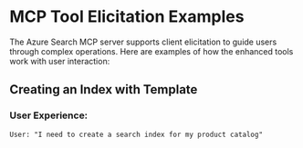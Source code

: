 # MCP Tool Elicitation Examples

The Azure Search MCP server supports client elicitation to guide users through complex operations. Here are examples of how the enhanced tools work with user interaction:

## Creating an Index with Template

### User Experience:
```
User: "I need to create a search index for my product catalog"
